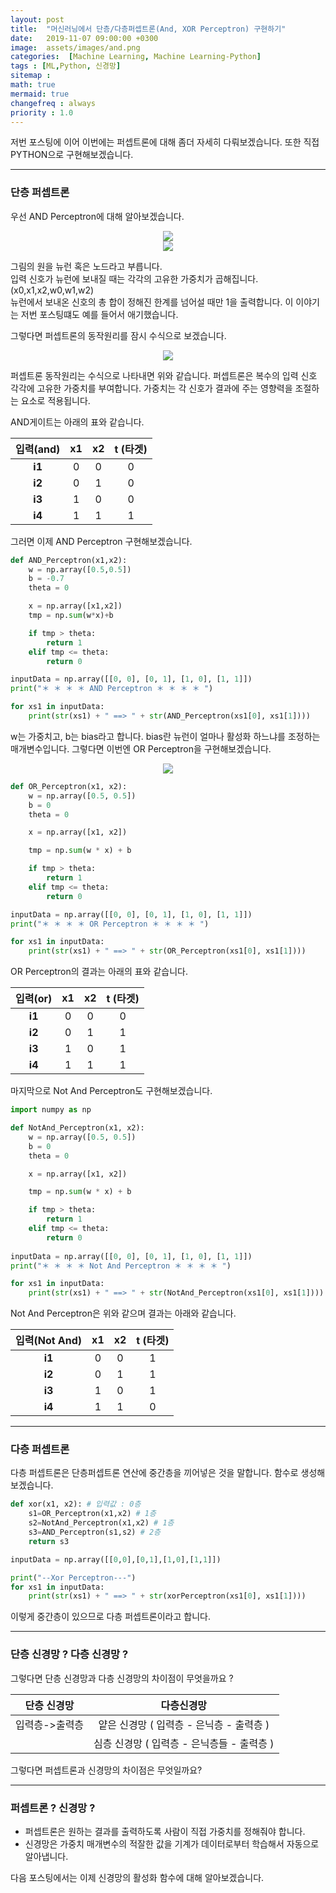 ```yaml
---
layout: post
title:  "머신러닝에서 단층/다층퍼셉트론(And, XOR Perceptron) 구현하기"
date:   2019-11-07 09:00:00 +0300
image:  assets/images/and.png
categories:  [Machine Learning, Machine Learning-Python]
tags : [ML,Python, 신경망]
sitemap :
math: true
mermaid: true
changefreq : always
priority : 1.0
---
```




저번 포스팅에 이어 이번에는 퍼셉트론에 대해 좀더 자세히 다뤄보겠습니다. 또한 직접 PYTHON으로 구현해보겠습니다. 

-------

### 단층 퍼셉트론  

우선 AND Perceptron에 대해 알아보겠습니다. 


<center><img src="../assets//images/and.png" ></center>  
<center><img src="../assets//images/ml1.png" ></center>  


그림의 원을 뉴런 혹은 노드라고 부릅니다.  
입력 신호가 뉴런에 보내질 때는 각각의 고유한 가중치가 곱해집니다. (x0,x1,x2,w0,w1,w2)   
뉴런에서 보내온 신호의 총 합이 정해진 한계를 넘어설 때만 1을 출력합니다. 이 이야기는 저번 포스팅떄도 예를 들어서 애기했습니다.  

그렇다면 퍼셉트론의 동작원리를 잠시 수식으로 보겠습니다.

<center><img src="../assets//images/ml2.png" ></center>  


퍼셉트론 동작원리는 수식으로 나타내면 위와 같습니다. 퍼셉트론은 복수의 입력 신호 각각에 고유한 가중치를 부여합니다. 가중치는 각 신호가 결과에 주는 영향력을 조절하는 요소로 적용됩니다.  

AND게이트는 아래의 표와 같습니다.  

|  <center>입력(and)</center> |  <center> x1 </center> | <center> x2 </center> | <center> t (타겟)</center> | 
|:--------:|:--------:|:--------:|:--------:|
|**i1**|0|0|0|
|**i2**|0|1|0|
|**i3**|1|0|0|
|**i4**|1|1|1|

그러면 이제 AND Perceptron 구현해보겠습니다.

```python
def AND_Perceptron(x1,x2):
	w = np.array([0.5,0.5])
	b = -0.7
	theta = 0

	x = np.array([x1,x2])
	tmp = np.sum(w*x)+b

	if tmp > theta:
		return 1
	elif tmp <= theta:
		return 0

inputData = np.array([[0, 0], [0, 1], [1, 0], [1, 1]])
print("＊ ＊ ＊ ＊ AND Perceptron ＊ ＊ ＊ ＊ ")

for xs1 in inputData:
    print(str(xs1) + " ==> " + str(AND_Perceptron(xs1[0], xs1[1])))
```

w는 가중치고, b는 bias라고 합니다. bias란 뉴런이 얼마나 활성화 하느냐를 조정하는 매개변수입니다. 
그렇다면 이번엔 OR Perceptron을 구현해보겠습니다.

<center><img src="../assets//images/or.png" ></center>  

```python
def OR_Perceptron(x1, x2):
    w = np.array([0.5, 0.5])
    b = 0
    theta = 0

    x = np.array([x1, x2])

    tmp = np.sum(w * x) + b

    if tmp > theta:
        return 1
    elif tmp <= theta:
        return 0

inputData = np.array([[0, 0], [0, 1], [1, 0], [1, 1]])
print("＊ ＊ ＊ ＊ OR Perceptron ＊ ＊ ＊ ＊ ")

for xs1 in inputData:
    print(str(xs1) + " ==> " + str(OR_Perceptron(xs1[0], xs1[1])))
```

OR Perceptron의 결과는 아래의 표와 같습니다.  

|  <center>입력(or)</center> |  <center> x1 </center> | <center> x2 </center> | <center> t (타겟)</center> | 
|:--------:|:--------:|:--------:|:--------:|
|**i1**|0|0|0|
|**i2**|0|1|1|
|**i3**|1|0|1|
|**i4**|1|1|1|

마지막으로 Not And Perceptron도 구현해보겠습니다.  

```python
import numpy as np

def NotAnd_Perceptron(x1, x2):
    w = np.array([0.5, 0.5])
    b = 0
    theta = 0

    x = np.array([x1, x2])

    tmp = np.sum(w * x) + b

    if tmp > theta:
        return 1
    elif tmp <= theta:
        return 0
    
inputData = np.array([[0, 0], [0, 1], [1, 0], [1, 1]])
print("＊ ＊ ＊ ＊ Not And Perceptron ＊ ＊ ＊ ＊ ")

for xs1 in inputData:
    print(str(xs1) + " ==> " + str(NotAnd_Perceptron(xs1[0], xs1[1])))
```

Not And Perceptron은 위와 같으며 결과는 아래와 같습니다.  

|  <center>입력(Not And)</center> |  <center> x1 </center> | <center> x2 </center> | <center> t (타겟)</center> | 
|:--------:|:--------:|:--------:|:--------:|
|**i1**|0|0|1|
|**i2**|0|1|1|
|**i3**|1|0|1|
|**i4**|1|1|0|

-------

### 다층 퍼셉트론  

다층 퍼셉트론은 단층퍼셉트론 연산에 중간층을 끼어넣은 것을 말합니다. 함수로 생성해보겠습니다. 

```python
def xor(x1, x2): # 입력값 : 0층
    s1=OR_Perceptron(x1,x2) # 1층
    s2=NotAnd_Perceptron(x1,x2) # 1층
    s3=AND_Perceptron(s1,s2) # 2층
    return s3

inputData = np.array([[0,0],[0,1],[1,0],[1,1]])

print("--Xor Perceptron---")
for xs1 in inputData:
    print(str(xs1) + " ==> " + str(xorPerceptron(xs1[0], xs1[1])))

```

이렇게 중간층이 있으므로 다층 퍼셉트론이라고 합니다.  


------


### 단층 신경망 ? 다층 신경망 ?  

그렇다면 단층 신경망과 다층 신경망의 차이점이 무엇을까요 ?  

|  <center>단층 신경망</center> |  <center> 다층신경망 </center> |
|:--------:|:--------:|
|입력층->출력층|얕은 신경망 ( 입력층 - 은닉층 - 출력층 )|
||심층 신경망 ( 입력층 - 은닉층들 - 출력층 )|



그렇다면 퍼셉트론과 신경망의 차이점은 무엇일까요?  

------


### 퍼셉트론 ? 신경망 ? 

- 퍼셉트론은 원하는 결과를 출력하도록 사람이 직접 가중치를 정해줘야 합니다.  
- 신경망은 가중치 매개변수의 적잘한 값을 기계가 데이터로부터 학습해서 자동으로 알아냅니다.  


다음 포스팅에서는 이제 신경망의 활성화 함수에 대해 알아보겠습니다. 